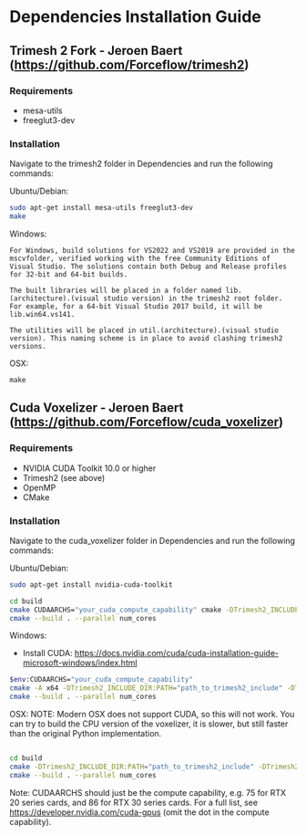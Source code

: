 # Dependencies Installation Guide

## Trimesh 2 Fork - Jeroen Baert (https://github.com/Forceflow/trimesh2)

### Requirements

- mesa-utils
- freeglut3-dev

### Installation

Navigate to the trimesh2 folder in Dependencies and run the following commands:

Ubuntu/Debian:
```bash
sudo apt-get install mesa-utils freeglut3-dev
make
```

Windows:
```
For Windows, build solutions for VS2022 and VS2019 are provided in the mscvfolder, verified working with the free Community Editions of Visual Studio. The solutions contain both Debug and Release profiles for 32-bit and 64-bit builds.

The built libraries will be placed in a folder named lib.(architecture).(visual studio version) in the trimesh2 root folder. For example, for a 64-bit Visual Studio 2017 build, it will be lib.win64.vs141. 

The utilities will be placed in util.(architecture).(visual studio version). This naming scheme is in place to avoid clashing trimesh2 versions.
```

OSX:
```
make
```

## Cuda Voxelizer - Jeroen Baert (https://github.com/Forceflow/cuda_voxelizer)

### Requirements

- NVIDIA CUDA Toolkit 10.0 or higher
- Trimesh2 (see above)
- OpenMP
- CMake

### Installation

Navigate to the cuda_voxelizer folder in Dependencies and run the following commands:

Ubuntu/Debian:

```bash
sudo apt-get install nvidia-cuda-toolkit

cd build
cmake CUDAARCHS="your_cuda_compute_capability" cmake -DTrimesh2_INCLUDE_DIR:PATH="path_to_trimesh2_include" -DTrimesh2_LINK_DIR:PATH="path_to_trimesh2_library_dir" -DCUDA_ARCH:STRING="your_cuda_compute_capability" ..
cmake --build . --parallel num_cores
```

Windows:
- Install CUDA: https://docs.nvidia.com/cuda/cuda-installation-guide-microsoft-windows/index.html
```bash
$env:CUDAARCHS="your_cuda_compute_capability"
cmake -A x64 -DTrimesh2_INCLUDE_DIR:PATH="path_to_trimesh2_include" -DTrimesh2_LINK_DIR:PATH="path_to_trimesh2_library_dir" ..
cmake --build . --parallel num_cores
```

OSX:
NOTE: Modern OSX does not support CUDA, so this will not work. You can try to build the CPU version of the voxelizer, it is slower, but still faster than the original Python implementation.
```bash

cd build
cmake -DTrimesh2_INCLUDE_DIR:PATH="path_to_trimesh2_include" -DTrimesh2_LINK_DIR:PATH="path_to_trimesh2_library_dir" ..
cmake --build . --parallel num_cores
```
Note: CUDAARCHS should just be the compute capability, e.g. 75 for RTX 20 series cards, and 86 for RTX 30 series cards. For a full list, see https://developer.nvidia.com/cuda-gpus (omit the dot in the compute capability).
